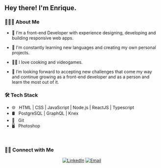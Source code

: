 <h2> Hey there! I'm Enrique.</h2>

<h3> 👨🏻‍💻 About Me </h3>

- 🔭 I'm a front-end Developer with experience designing, developing and building responsive web apps.

- 🌱 I'm constantly learning new languages and creating my own personal projects.

- 🚴‍♂️ I love cooking and videogames.

- 👯 I’m looking forward to accepting new challenges that come my way and continue growing as a front-end developer and as a person and learn the most out of it.

<h3>🛠 Tech Stack</h3>

- 🌐 &nbsp; HTML | CSS | JavaScript | Node.js | ReactJS | Typescript
- 🛢 &nbsp; PostgreSQL | GraphQL | Knex
- 🔧 &nbsp; Git
- 🖥 &nbsp; Photoshop

<br/>

<h3> 🤝🏻 Connect with Me </h3>

<p align="center">
<a href="https://www.linkedin.com/in/enriquealonsoarguelles/"><img alt="LinkedIn" src="https://img.shields.io/badge/LinkedIn-Enrique%20Alonso%20Arguelles-blue?style=flat-square&logo=linkedin"></a>
<a href="mailto:enriquealonso608@hotmail.com"><img alt="Email" src="https://img.shields.io/badge/Email-enriquealonso608@hotmail.com-blue?style=flat-square&logo=gmail"></a>
</p>
